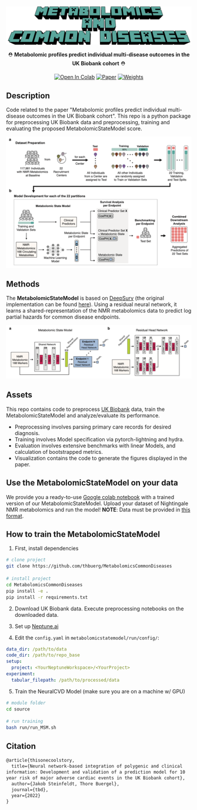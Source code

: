 <div align="center">

![Logo](./src/msm_logo.png?raw=true "Logo")

⛑ **Metabolomic profiles predict individual multi-disease outcomes in the UK Biobank cohort** ⛑

[comment]: <> (<!--)

[![Open In Colab](https://colab.research.google.com/assets/colab-badge.svg)](https://colab.research.google.com/github/thbuerg/MetabolomicsCommonDiseases/blob/main/analysis/examples/MetabolomicsInference.ipynb)
[![Paper](https://img.shields.io/badge/Paper-tbd-red)](https://www.nature.com/articles/nature14539)
[![Weights](https://img.shields.io/badge/Zenodo-10.5281%2Fzenodo.5825106-green)](https://sandbox.zenodo.org/record/990127)

[comment]: <> (-->)

</div>

## Description   
Code related to the paper "Metabolomic profiles predict individual multi-disease outcomes in the UK Biobank cohort". 
This repo is a python package for preprocessing UK Biobank data and preprocessing, training and evaluating the proposed MetabolomicStateModel score.

![Workflow](./src/fig1.png?raw=true "Workflow")

## Methods
The **MetabolomicStateModel** is based on [DeepSurv](https://arxiv.org/abs/1606.00931) (the original implementation can be found [here](https://github.com/jaredleekatzman/DeepSurv)). Using a residual neural network, it learns a shared-representation of the NMR metabolomics data to predict log partial hazards for common disease endpoints.

![Architecture](./src/fig2.png?raw=true "Architecture")

## Assets
This repo contains code to preprocess [UK Biobank](https://www.ukbiobank.ac.uk/) data, train the MetabolomicStateModel and analyze/evaluate its performance.

- Preprocessing involves parsing primary care records for desired diagnosis. 
- Training involves Model specification via pytorch-lightning and hydra.
- Evaluation involves extensive benchmarks with linear Models, and calculation of bootstrapped metrics.
- Visualization contains the code to generate the figures displayed in the paper. 

## Use the MetabolomicStateModel on your data
We provide you a ready-to-use [Google colab notebook](https://colab.research.google.com/github/thbuerg/MetabolomicsCommonDiseases/blob/main/analysis/examples/MetabolomicsInference.ipynb) with a trained version of our MetabolomicStateModel. Upload your dataset of Nightingale NMR metabolomics and run the model!
**NOTE**: Data must be provided in [this format](https://github.com/thbuerg/MetabolomicsCommonDiseases/blob/main/analysis/examples/sample.csv).

## How to train the MetabolomicStateModel  
1. First, install dependencies   
```bash
# clone project   
git clone https://github.com/thbuerg/MetabolomicsCommonDiseases

# install project   
cd MetabolomicsCommonDiseases
pip install -e .   
pip install -r requirements.txt
 ```   

2. Download UK Biobank data. Execute preprocessing notebooks on the downloaded data.

3. Set up [Neptune.ai](https://www.neptune.ai)

4. Edit the `config.yaml` in `metabolomicstatemodel/run/config/`:
```yaml
data_dir: /path/to/data
code_dir: /path/to/repo_base
setup:
  project: <YourNeptuneWorkspace>/<YourProject>
experiment:
  tabular_filepath: /path/to/processed/data
```

5. Train the NeuralCVD Model (make sure you are on a machine w/ GPU)
 ```bash
# module folder
cd source

# run training
bash run/run_MSM.sh
```

## Citation   
```
@article{thisonecoolstory,
  title={Neural network-based integration of polygenic and clinical information: Development and validation of a prediction model for 10 year risk of major adverse cardiac events in the UK Biobank cohort},
  author={Jakob Steinfeldt, Thore Buergel},
  journal={tbd},
  year={2022}
}
```  
